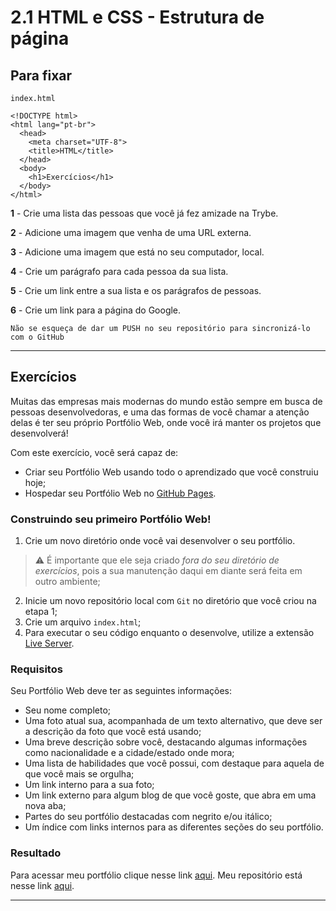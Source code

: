 # 2.1 HTML e CSS - Estrutura de página

## Para fixar

`index.html`

```
<!DOCTYPE html>
<html lang="pt-br">
  <head>
    <meta charset="UTF-8">
    <title>HTML</title>
  </head>
  <body>
    <h1>Exercícios</h1>
  </body>
</html>
```

**1** - Crie uma lista das pessoas que você já fez amizade na Trybe.

**2** - Adicione uma imagem que venha de uma URL externa.

**3** - Adicione uma imagem que está no seu computador, local.

**4** - Crie um parágrafo para cada pessoa da sua lista.

**5** - Crie um link entre a sua lista e os parágrafos de pessoas.

**6** - Crie um link para a página do Google.

`Não se esqueça de dar um PUSH no seu repositório para sincronizá-lo com o GitHub`

---

## Exercícios

Muitas das empresas mais modernas do mundo estão sempre em busca de pessoas desenvolvedoras, e uma das formas de você chamar a atenção delas é ter seu próprio Portfólio Web, onde você irá manter os projetos que desenvolverá!

Com este exercício, você será capaz de:

- Criar seu Portfólio Web usando todo o aprendizado que você construiu hoje;
- Hospedar seu Portfólio Web no [GitHub Pages](https://pages.github.com/).

### Construindo seu primeiro Portfólio Web!

1.  Crie um novo diretório onde você vai desenvolver o seu portfólio.

> ⚠️ É importante que ele seja criado _fora do seu diretório de exercícios_, pois a sua manutenção daqui em diante será feita em outro ambiente;

2.  Inicie um novo repositório local com `Git` no diretório que você criou na etapa 1;
3.  Crie um arquivo `index.html`;
4.  Para executar o seu código enquanto o desenvolve, utilize a extensão [Live Server](https://marketplace.visualstudio.com/items?itemName=ritwickdey.LiveServer).

### Requisitos

Seu Portfólio Web deve ter as seguintes informações:

- Seu nome completo;
- Uma foto atual sua, acompanhada de um texto alternativo, que deve ser a descrição da foto que você está usando;
- Uma breve descrição sobre você, destacando algumas informações como nacionalidade e a cidade/estado onde mora;
- Uma lista de habilidades que você possui, com destaque para aquela de que você mais se orgulha;
- Um link interno para a sua foto;
- Um link externo para algum blog de que você goste, que abra em uma nova aba;
- Partes do seu portfólio destacadas com negrito e/ou itálico;
- Um índice com links internos para as diferentes seções do seu portfólio.

### Resultado

Para acessar meu portfólio clique nesse link [aqui](https://marlon-couto.github.io/). Meu repositório está nesse link [aqui](https://github.com/marlon-couto/marlon-couto.github.io).

---